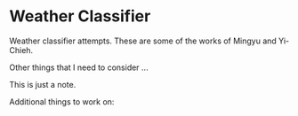 # Weather Classifier
Weather classifier attempts.
These are some of the works of Mingyu and Yi-Chieh.

Other things that I need to consider ...

This is just a note.

Additional things to work on: 
